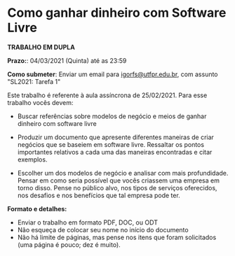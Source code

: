 # Como ganhar dinheiro com Software Livre  

**TRABALHO EM DUPLA**

**Prazo:**: 04/03/2021 (Quinta) até as 23:59

**Como submeter**: Enviar um email para igorfs@utfpr.edu.br, com assunto "SL2021: Tarefa 1"

Este trabalho é referente à aula assíncrona de 25/02/2021. Para esse trabalho vocês devem:

* Buscar referências sobre modelos de negócio e meios de ganhar dinheiro com software livre

* Produzir um documento que apresente diferentes maneiras de criar negócios que se baseiem em software livre. 
Ressaltar os pontos importantes relativos a cada uma das maneiras encontradas e citar exemplos.

* Escolher um dos modelos de negócio e analisar com mais profundidade. Pensar em como seria possível que vocês criassem uma empresa em torno disso.
Pense no público alvo, nos tipos de serviços oferecidos, nos desafios e nos benefícios que tal empresa pode ter.

**Formato e detalhes:**
- Enviar o trabalho em formato PDF, DOC, ou ODT
- Não esqueça de colocar seu nome no início do documento
- Não há limite de páginas, mas pense nos itens que foram solicitados (uma página é pouco; dez é muito).
